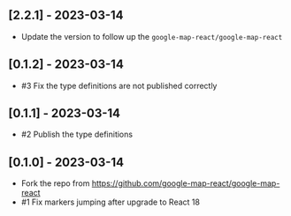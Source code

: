 ## [2.2.1] - 2023-03-14

- Update the version to follow up the `google-map-react/google-map-react`

## [0.1.2] - 2023-03-14

- #3 Fix the type definitions are not published correctly

## [0.1.1] - 2023-03-14

- #2 Publish the type definitions

## [0.1.0] - 2023-03-14

- Fork the repo from https://github.com/google-map-react/google-map-react
- #1 Fix markers jumping after upgrade to React 18
